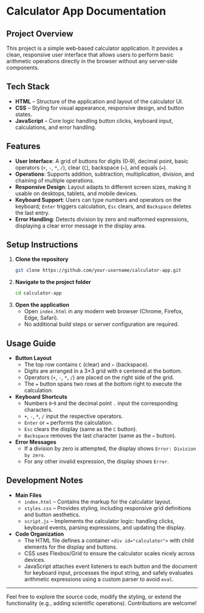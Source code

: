 # Calculator App Documentation

## Project Overview

This project is a simple web‑based calculator application. It provides a clean, responsive user interface that allows users to perform basic arithmetic operations directly in the browser without any server‑side components.

## Tech Stack

- **HTML** – Structure of the application and layout of the calculator UI.
- **CSS** – Styling for visual appearance, responsive design, and button states.
- **JavaScript** – Core logic handling button clicks, keyboard input, calculations, and error handling.

## Features

- **User Interface**: A grid of buttons for digits (0‑9), decimal point, basic operators (`+`, `-`, `*`, `/`), clear (`C`), backspace (`←`), and equals (`=`).
- **Operations**: Supports addition, subtraction, multiplication, division, and chaining of multiple operations.
- **Responsive Design**: Layout adapts to different screen sizes, making it usable on desktops, tablets, and mobile devices.
- **Keyboard Support**: Users can type numbers and operators on the keyboard; `Enter` triggers calculation, `Esc` clears, and `Backspace` deletes the last entry.
- **Error Handling**: Detects division by zero and malformed expressions, displaying a clear error message in the display area.

## Setup Instructions

1. **Clone the repository**
   ```bash
   git clone https://github.com/your-username/calculator-app.git
   ```
2. **Navigate to the project folder**
   ```bash
   cd calculator-app
   ```
3. **Open the application**
   - Open `index.html` in any modern web browser (Chrome, Firefox, Edge, Safari).
   - No additional build steps or server configuration are required.

## Usage Guide

- **Button Layout**
  - The top row contains `C` (clear) and `←` (backspace).
  - Digits are arranged in a 3×3 grid with `0` centered at the bottom.
  - Operators (`+`, `-`, `*`, `/`) are placed on the right side of the grid.
  - The `=` button spans two rows at the bottom right to execute the calculation.
- **Keyboard Shortcuts**
  - Numbers `0`‑`9` and the decimal point `.` input the corresponding characters.
  - `+`, `-`, `*`, `/` input the respective operators.
  - `Enter` or `=` performs the calculation.
  - `Esc` clears the display (same as the `C` button).
  - `Backspace` removes the last character (same as the `←` button).
- **Error Messages**
  - If a division by zero is attempted, the display shows `Error: Division by zero`.
  - For any other invalid expression, the display shows `Error`.

## Development Notes

- **Main Files**
  - `index.html` – Contains the markup for the calculator layout.
  - `styles.css` – Provides styling, including responsive grid definitions and button aesthetics.
  - `script.js` – Implements the calculator logic: handling clicks, keyboard events, parsing expressions, and updating the display.
- **Code Organization**
  - The HTML file defines a container `<div id="calculator">` with child elements for the display and buttons.
  - CSS uses Flexbox/Grid to ensure the calculator scales nicely across devices.
  - JavaScript attaches event listeners to each button and the document for keyboard input, processes the input string, and safely evaluates arithmetic expressions using a custom parser to avoid `eval`.

---

Feel free to explore the source code, modify the styling, or extend the functionality (e.g., adding scientific operations). Contributions are welcome!
